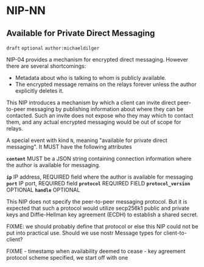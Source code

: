 NIP-NN
======

Available for Private Direct Messaging
--------------------------------------

`draft` `optional` `author:michaeldilger`

NIP-04 provides a mechanism for encrypted direct messaging. However there are several shortcomings:

* Metadata about who is talking to whom is publicly available.
* The encrypted message remains on the relays forever unless the author explicitly deletes it.

This NIP introduces a mechanism by which a client can invite direct peer-to-peer messaging by
publishing information about where they can be contacted.  Such an invite does not expose who
they may which to contact them, and any actual encrypted messaging would be out of scope for
relays.

A special event with kind `N`, meaning "available for private direct messaging". It MUST have
the following attributes

**`content`** MUST be a JSON string containing connection information where the author is
    available for messaging.

  **`ip`** IP address, REQUIRED field where the author is available for messaging
  **`port`** IP port, REQUIRED field
  **`protocol`** REQUIRED FIELD
  **`protocol_version`** OPTIONAL
  **`handle`** OPTIONAL



This NIP does not specify the peer-to-peer messaging protocol. But it is expected that such
a protocol would utilize secp256k1 public and private keys and Diffie-Hellman key agreement (ECDH)
to establish a shared secret.

FIXME: we should probably define that protocol or else this NIP could not be put into
practical use.  Should we use nostr Message types for client-to-client?



FIXME - timestamp when availability deemed to cease
      - key agreement protocol scheme specified, we start off with one
